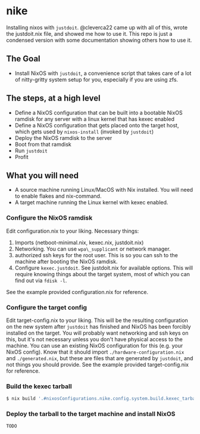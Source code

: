 # nike
Installing nixos with `justdoit`.
@cleverca22 came up with all of this, wrote the justdoit.nix file, and showed me how to use it.
This repo is just a condensed version with some documentation showing others how to use it.

## The Goal
- Install NixOS with `justdoit`, a convenience script that takes care of a lot
  of nitty-gritty system setup for you, especially if you are using zfs.

## The steps, at a high level
- Define a NixOS configuration that can be built into a bootable NixOS ramdisk for any server with a linux kernel that has kexec enabled
- Define a NixOS configuration that gets placed onto the target host, which gets used by `nixos-install` (invoked by `justdoit`)
- Deploy the NixOS ramdisk to the server
- Boot from that ramdisk
- Run `justdoit`
- Profit

## What you will need
- A source machine running Linux/MacOS with Nix installed. You will need to enable flakes and nix-command.
- A target machine running the Linux kernel with kexec enabled.

### Configure the NixOS ramdisk
Edit configuration.nix to your liking. Necessary things:
1. Imports (netboot-minimal.nix, kexec.nix, justdoit.nix)
2. Networking. You can use `wpa\_supplicant` or network manager.
3. authorized ssh keys for the root user. This is so you can ssh to the machine
   after booting the NixOS ramdisk.
4. Configure `kexec.justdoit`. See justdoit.nix for available options.
   This will require knowing things about the target system, most of which
   you can find out via `fdisk -l`.

See the example provided configuration.nix for reference.

### Configure the target config
Edit target-config.nix to your liking. This will be the resulting configuration
on the new system after `justdoit` has finished and NixOS has been forcibly
installed on the target. You will probably want networking and ssh keys on this,
but it's not necessary unless you don't have physical access to the machine.
You can use an existing NixOS configuration for this (e.g. your NixOS config).
Know that it should import `./hardware-configuration.nix` and `./generated.nix`,
but these are files that are generated by `justdoit`, and not things you should
provide. See the example provided target-config.nix for reference.

### Build the kexec tarball
```bash
$ nix build '.#nixosConfigurations.nike.config.system.build.kexec_tarball' -j4
```

### Deploy the tarball to the target machine and install NixOS
```
TODO
```
